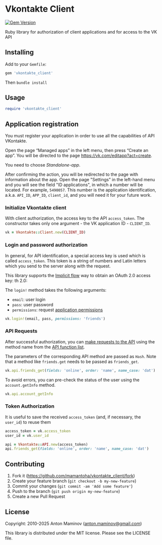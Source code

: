 # Vkontakte Client

[![Gem Version](https://img.shields.io/gem/v/vkontakte_client.svg?style=flat)](https://rubygems.org/gems/vkontakte_client)

Ruby library for authorization of client applications and for access to the VK API

## Installing

Add to your `Gemfile`:

```ruby
gem 'vkontakte_client'
```

Then `bundle install`

## Usage

``` ruby
require 'vkontakte_client'
```

## Application registration

You must register your application in order to use all the capabilities of API VKontakte.

Open the page “Managed apps” in the left menu, then press “Create an app”. You will be directed to the page <https://vk.com/editapp?act=create>.

You need to choose _Standalone-app_.

After confirming the action, you will be redirected to the page with information about the app. Open the page "Settings" in the left-hand menu and you will see the field "ID applications", in which a number will be located. For example, `5490057`. This number is the application identification, a.k.a. `API_ID`, `APP_ID`, `client_id`, and you will need it for your future work.

### Initialize Vkontakte client

With client authorization, the access key to the API `access_token`.
The constructor takes only one argument - the VK application ID - `CLIENT_ID`.

``` ruby
vk = Vkontakte::Client.new(CLIENT_ID)
```

### Login and password authorization

In general, for API identification, a special access key is used which is called `access_token`. This token is a string of numbers and Latin letters which you send to the server along with the request.

This library supports the [Implicit flow](https://vk.com/dev/implicit_flow_user) way to obtain an OAuth 2.0 access key:
th 2.0:

The `login!` method takes the following arguments:

* `email`: user login
* `pass`: user password
* `permissions`: request [application permissions](https://vk.com/dev/permissions)

``` ruby
vk.login!(email, pass, permissions: 'friends')
```

### API Requests

After successful authorization, you can [make requests to the API](https://vk.com/dev/api_requests) using the method name from the [API function list](https://vk.com/dev/methods).

The parameters of the corresponding API method are passed as `Hash`.
Note that a method like `friends.get` needs to be passed as `friends_get`.

``` ruby
vk.api.friends_get(fields: 'online', order: 'name', name_case: 'dat')
```

To avoid errors, you can pre-check the status of the user using the `account.getInfo` method.

```ruby
vk.api.account_getInfo
```

### Token Authorization

It is useful to save the received `access_token` (and, if necessary, the `user_id`) to reuse them

``` ruby
access_token = vk.access_token
user_id = vk.user_id
```

``` ruby
api = Vkontakte::API.new(access_token)
api.friends_get(fields: 'online', order: 'name', name_case: 'dat')
```

## Contributing

1. Fork it (<https://github.com/mamantoha/vkontakte_client/fork>)
2. Create your feature branch (`git checkout -b my-new-feature`)
3. Commit your changes (`git commit -am 'Add some feature'`)
4. Push to the branch (`git push origin my-new-feature`)
5. Create a new Pull Request

## License

Copyright: 2010-2025 Anton Maminov (anton.maminov@gmail.com)

This library is distributed under the MIT license. Please see the LICENSE file.
